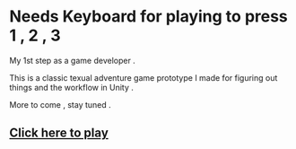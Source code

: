 # Needs Keyboard for playing to press 1 , 2 , 3 

My 1st step as a game developer . 

This is a classic texual adventure game prototype I made for figuring out things and the workflow in Unity . 

More to come , stay tuned .

## [Click here to play](https://stabgan.github.io/demongame)

